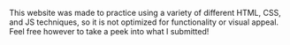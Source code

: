 This website was made to practice using a variety of different HTML, CSS, and JS techniques, so it is not optimized for functionality or visual appeal. Feel free however to take a peek into what I submitted!
